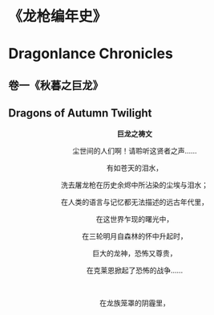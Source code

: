 # 《龙枪编年史》  
# Dragonlance Chronicles
## 卷一《秋暮之巨龙》  
## Dragons of Autumn Twilight  
**<p align="center">巨龙之祷文</p>**  
<p align="center">尘世间的人们啊！请聆听这贤者之声……</p>  
<p align="center">有如苍天的泪水，</p>  
<p align="center">洗去屠龙枪在历史余烬中所沾染的尘埃与泪水；</p>  
<p align="center">在人类的语言与记忆都无法描述的远古年代里，</p>  
<p align="center">在这世界乍现的曙光中，</p>  
<p align="center">在三轮明月自森林的怀中升起时，</p>  
<p align="center">巨大的龙神，恐怖又尊贵，</p>  
<p align="center">在克莱恩掀起了恐怖的战争……</p>  
<br />
<p align="center">在龙族笼罩的阴霾里，</p>  
<p align="center"></p>  
<p align="center"></p>  
<p align="center"></p>  
<p align="center"></p>  
<p align="center"></p>  
<p align="center"></p>  
<p align="center"></p>  
<p align="center"></p>  
<p align="center"></p>  
<p align="center"></p>  
<p align="center"></p>  
<p align="center"></p>  
<p align="center"></p>  
<p align="center"></p>  
<p align="center"></p>  
<p align="center"></p>  
<p align="center"></p>  
<p align="center"></p>  
<p align="center"></p>  
<p align="center"></p>  
<p align="center"></p>  
<p align="center"></p>  
<p align="center"></p>  
<p align="center"></p>  
<p align="center"></p>  
<p align="center"></p>  
<p align="center"></p>  
<p align="center"></p>  
<p align="center"></p>  
<p align="center"></p>  
<p align="center"></p>  

